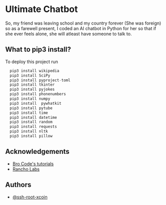 
# Ultimate Chatbot

So, my friend was leaving school and my country forever (She was foreign) so as a farewell present, I coded an AI chatbot in Python for her so that if she ever feels alone, she will atleast have someone to talk to.


## What to pip3 install?

To deploy this project run

```python
  pip3 install wikipedia
  pip3 install SciPy
  pip3 install pyproject-toml
  pip3 install tkinter
  pip3 install pyjokes
  pip3 install phonenumbers
  pip3 install numpy
  pip3 install  pywhatkit
  pip3 install pytube
  pip3 install time
  pip3 install datetime
  pip3 install random
  pip3 install requests
  pip3 install nltk
  pip3 install pillow
```


## Acknowledgements

 - [Bro Code's tutorials](https://www.youtube.com/@BroCodez)
 - [Rancho Labs](https://www.rancholabs.com)


## Authors

- [@ssh-root-xcoin](https://www.github.com/ssh-root-xcoin)

